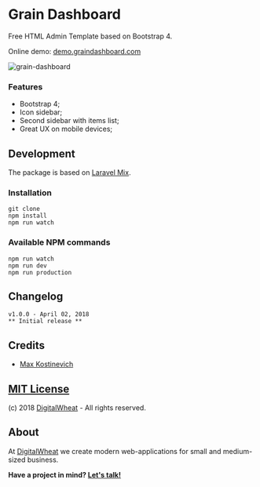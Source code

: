 # Grain Dashboard

Free HTML Admin Template based on Bootstrap 4.

Online demo: [demo.graindashboard.com](https://demo.graindashboard.com)

![grain-dashboard](https://user-images.githubusercontent.com/10295466/38201837-55e0b8ee-36a2-11e8-9125-223a6dadc080.png)

### Features

- Bootstrap 4;
- Icon sidebar;
- Second sidebar with items list;
- Great UX on mobile devices;


## Development
The package is based on [Laravel Mix](https://github.com/JeffreyWay/laravel-mix).
### Installation
```
git clone
npm install
npm run watch
```
### Available NPM commands
```
npm run watch
npm run dev
npm run production
```

## Changelog
```
v1.0.0 - April 02, 2018
** Initial release **
```

## Credits
- [Max Kostinevich](https://maxkostinevich.com)

## [MIT License](https://opensource.org/licenses/MIT)
(c) 2018  [DigitalWheat](https://digitalwheat.com) - All rights reserved.

## About
At [DigitalWheat](https://digitalwheat.com) we create modern web-applications for small and medium-sized business. 

**Have a project in mind? [Let's talk!](https://digitalwheat.com/get-quote)**